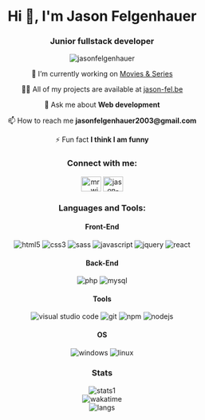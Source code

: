 <h1 align="center">Hi 👋, I'm Jason Felgenhauer</h1>
<h3 align="center">Junior fullstack developer</h3>

<p align="center"> <img src="https://komarev.com/ghpvc/?username=jasonfelgenhauer&label=Profile%20views&color=0e75b6&style=flat" alt="jasonfelgenhauer" /> </p>

<p align="center">🔭 I’m currently working on <a href="https://github.com/JasonFelgenhauer/movies-and-series" target="_blank">Movies & Series</a></p>

<p align="center">👨‍💻 All of my projects are available at <a href="https://jason-fel.be" target="_blank">jason-fel.be</a></p>

<p align="center">💬 Ask me about <b>Web development</b></p>

<p align="center">📫 How to reach me <b>jasonfelgenhauer2003@gmail.com</b></p>

<p align="center">⚡ Fun fact <b>I think I am funny</b></p>


<h3 align="center">Connect with me:</h3>
<p align="center">
<a href="https://codepen.io/Mr__Wigy" target="blank"><img align="center" src="https://raw.githubusercontent.com/rahuldkjain/github-profile-readme-generator/master/src/images/icons/Social/codepen.svg" alt="mr__wigy" height="30" width="40" /></a>
<a href="https://linkedin.com/in/jason-felgenhauer" target="blank"><img align="center" src="https://raw.githubusercontent.com/rahuldkjain/github-profile-readme-generator/master/src/images/icons/Social/linked-in-alt.svg" alt="jason-felgenhauer" height="30" width="40" /></a>
</p>

<h3 align="center">Languages and Tools:</h3>
<h4 align="center">Front-End</h4>
<p align="center"> <img src="https://img.shields.io/badge/html5-%23E34F26.svg?style=for-the-badge&logo=html5&logoColor=white" alt="html5"/> <img src="https://img.shields.io/badge/css3-%231572B6.svg?style=for-the-badge&logo=css3&logoColor=white" alt="css3"/> <img src="https://img.shields.io/badge/SASS-hotpink.svg?style=for-the-badge&logo=SASS&logoColor=white" alt="sass"/> <img src="https://img.shields.io/badge/javascript-%23323330.svg?style=for-the-badge&logo=javascript&logoColor=%23F7DF1E" alt="javascript"/> <img src="https://img.shields.io/badge/jquery-%230769AD.svg?style=for-the-badge&logo=jquery&logoColor=white" alt="jquery"/> <img src="https://img.shields.io/badge/react-%2320232a.svg?style=for-the-badge&logo=react&logoColor=%2361DAFB" alt="react"/></p>
<h4 align="center">Back-End</h4>
<p align="center"> <img src="https://img.shields.io/badge/php-%23777BB4.svg?style=for-the-badge&logo=php&logoColor=white" alt="php"/> <img src="https://img.shields.io/badge/mysql-%2300f.svg?style=for-the-badge&logo=mysql&logoColor=white" alt="mysql"/></p>
<h4 align="center">Tools</h4>
<p align="center"> <img src="https://img.shields.io/badge/Visual%20Studio%20Code-0078d7.svg?style=for-the-badge&logo=visual-studio-code&logoColor=white" alt="visual studio code"/> <img src="https://img.shields.io/badge/git-%23F05033.svg?style=for-the-badge&logo=git&logoColor=white" alt="git"/> <img src="https://img.shields.io/badge/NPM-%23000000.svg?style=for-the-badge&logo=npm&logoColor=white" alt="npm"/> <img src="https://img.shields.io/badge/node.js-6DA55F?style=for-the-badge&logo=node.js&logoColor=white" alt="nodejs"/></p>
<h4 align="center">OS</h4>
<p align="center"> <img src="https://img.shields.io/badge/Windows-0078D6?style=for-the-badge&logo=windows&logoColor=white" alt="windows"/> <img src="https://img.shields.io/badge/Linux-FCC624?style=for-the-badge&logo=linux&logoColor=black" alt="linux"/></p>

<h3 align="center">Stats </h3>
<div align="center">
  <img align="center" src="https://github-readme-stats.vercel.app/api?username=JasonFelgenhauer&show_icons=true&theme=dracula&count_private=true" alt="stats1" />  
</div>
<div align="center">
  <img align="center" src="https://github-readme-stats.vercel.app/api/wakatime?username=JasonFelgenhauer&show_icons=true&theme=dracula" alt="wakatime" />  
</div>
<div align="center">
  <img align="center" src="https://github-readme-stats.vercel.app/api/top-langs/?username=anuraghazra&show_icons=true&theme=dracula&langs_count=5" alt="langs" />
</div>


